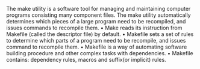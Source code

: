
The make utility is a software tool for managing and maintaining computer programs consisting many component files. The make utility automatically determines which pieces of a large program need to be recompiled, and issues commands to recompile them. • Make reads its instruction from Makefile (called the descriptor file) by default. • Makefile sets a set of rules to determine which parts of a program need to be recompile, and issues command to recompile them. • Makefile is a way of automating software building procedure and other complex tasks with dependencies. • Makefile contains: dependency rules, macros and suffix(or implicit) rules.

